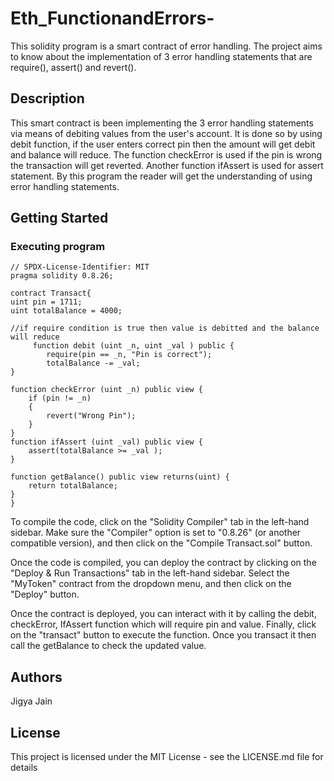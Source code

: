 # Eth_FunctionandErrors-
This solidity program is a smart contract of error handling. The project aims to know about the implementation of 3 error handling statements that are require(), assert() and revert().

## Description

This smart contract is been implementing the 3 error handling statements via means of debiting values from the user's account. It is done so by using debit function, if the user enters correct pin then the amount will get debit and balance will reduce. The function checkError is used if the pin is wrong the transaction will get reverted.
Another function ifAssert is used for assert statement. By this program the reader will get the understanding of using error handling statements.

## Getting Started

### Executing program

    // SPDX-License-Identifier: MIT
    pragma solidity 0.8.26;

    contract Transact{
    uint pin = 1711;
    uint totalBalance = 4000;

    //if require condition is true then value is debitted and the balance will reduce
         function debit (uint _n, uint _val ) public {
            require(pin == _n, "Pin is correct");
            totalBalance -= _val;
    }

    function checkError (uint _n) public view {
        if (pin != _n)
        {
            revert("Wrong Pin");
        }
    }
    function ifAssert (uint _val) public view {
        assert(totalBalance >= _val );
    }

    function getBalance() public view returns(uint) {
        return totalBalance;
    }
    }


To compile the code, click on the "Solidity Compiler" tab in the left-hand sidebar. Make sure the "Compiler" option is set to "0.8.26" (or another compatible version), and then click on the "Compile Transact.sol" button.

Once the code is compiled, you can deploy the contract by clicking on the "Deploy & Run Transactions" tab in the left-hand sidebar. Select the "MyToken" contract from the dropdown menu, and then click on the "Deploy" button.

Once the contract is deployed, you can interact with it by calling the debit, checkError, IfAssert function which will require pin and value. Finally, click on the "transact" button to execute the function. Once you transact it then call the getBalance to check the updated value.

## Authors

Jigya Jain

## License

This project is licensed under the MIT License - see the LICENSE.md file for details
